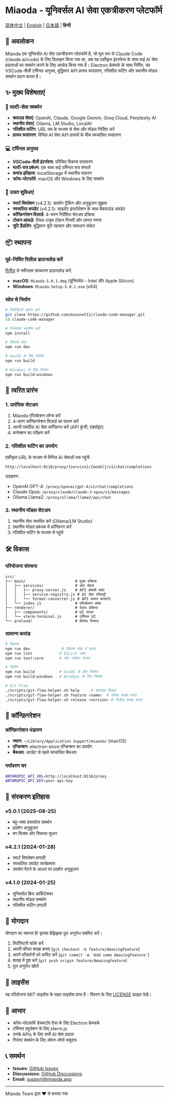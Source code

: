 # Miaoda - यूनिवर्सल AI सेवा एकत्रीकरण प्लेटफॉर्म

[简体中文](README.md) | [English](README.en.md) | [日本語](README.ja.md) | **हिन्दी**

## 🚀 अवलोकन

Miaoda एक यूनिवर्सल AI सेवा एकत्रीकरण प्लेटफॉर्म है, जो मूल रूप से Claude Code (claude.ai/code) के लिए डिज़ाइन किया गया था, अब यह एकीकृत इंटरफेस के साथ कई AI सेवा प्रदाताओं का समर्थन करने के लिए अपग्रेड किया गया है। Electron फ्रेमवर्क के साथ निर्मित, यह VSCode-शैली टर्मिनल अनुभव, बुद्धिमान API प्रारूप रूपांतरण, गतिशील रूटिंग और स्थानीय मॉडल समर्थन प्रदान करता है।

## ✨ मुख्य विशेषताएं

### 🤖 मल्टी-सेवा समर्थन
- **क्लाउड सेवाएं**: OpenAI, Claude, Google Gemini, Groq Cloud, Perplexity AI
- **स्थानीय सेवाएं**: Ollama, LM Studio, LocalAI
- **गतिशील रूटिंग**: URL पथ के माध्यम से सेवा और मॉडल निर्दिष्ट करें
- **प्रारूप रूपांतरण**: विभिन्न AI सेवा API प्रारूपों के बीच स्वचालित रूपांतरण

### 💻 टर्मिनल अनुभव
- **VSCode-शैली इंटरफेस**: परिचित विकास वातावरण
- **मल्टी-सत्र प्रबंधन**: एक साथ कई टर्मिनल सत्र संभालें
- **कमांड इतिहास**: localStorage में स्थानीय भंडारण
- **क्रॉस-प्लेटफॉर्म**: macOS और Windows के लिए समर्थन

### 🔧 उन्नत सुविधाएं
- **स्मार्ट विश्लेषण** (v4.2.1): उपयोग ट्रैकिंग और अनुकूलन सुझाव
- **स्वचालित अपडेट** (v4.2.1): साइलेंट इंस्टॉलेशन के साथ बैकग्राउंड अपडेट
- **कॉन्फ़िगरेशन विज़ार्ड**: 4-चरण निर्देशित सेटअप प्रक्रिया
- **टोकन आंकड़े**: रीयल-टाइम टोकन गिनती और लागत गणना
- **त्रुटि हैंडलिंग**: बुद्धिमान त्रुटि पहचान और समाधान संकेत

## 📦 स्थापना

### पूर्व-निर्मित रिलीज़ डाउनलोड करें

[रिलीज़](https://github.com/miounet11/claude-code-manager/releases) से नवीनतम संस्करण डाउनलोड करें:

- **macOS**: `Miaoda-5.0.1.dmg` (यूनिवर्सल - Intel और Apple Silicon)
- **Windows**: `Miaoda-Setup-5.0.1.exe` (x64)

### स्रोत से निर्माण

```bash
# रिपॉजिटरी क्लोन करें
git clone https://github.com/miounet11/claude-code-manager.git
cd claude-code-manager

# निर्भरताएं स्थापित करें
npm install

# विकास मोड
npm run dev

# macOS के लिए निर्माण
npm run build

# Windows के लिए निर्माण
npm run build:windows
```

## 🎯 त्वरित प्रारंभ

### 1. प्रारंभिक सेटअप
1. Miaoda एप्लिकेशन लॉन्च करें
2. 4-चरण कॉन्फ़िगरेशन विज़ार्ड का पालन करें
3. अपनी पसंदीदा AI सेवा कॉन्फ़िगर करें (API कुंजी, एंडपॉइंट)
4. कनेक्शन का परीक्षण करें

### 2. गतिशील रूटिंग का उपयोग
एकीकृत URL के माध्यम से विभिन्न AI सेवाओं तक पहुंचें:

```
http://localhost:8118/proxy/{service}/{model}/v1/chat/completions
```

उदाहरण:
- OpenAI GPT-4: `/proxy/openai/gpt-4/v1/chat/completions`
- Claude Opus: `/proxy/claude/claude-3-opus/v1/messages`
- Ollama Llama2: `/proxy/ollama/llama2/api/chat`

### 3. स्थानीय मॉडल सेटअप
1. स्थानीय सेवा स्थापित करें (Ollama/LM Studio)
2. स्थानीय मॉडल प्रबंधक में कॉन्फ़िगर करें
3. गतिशील रूटिंग के माध्यम से पहुंचें

## 🛠️ विकास

### परियोजना संरचना
```
src/
├── main/                      # मुख्य प्रक्रिया
│   ├── services/              # कोर सेवाएं
│   │   ├── proxy-server.js    # API प्रॉक्सी सर्वर
│   │   ├── service-registry.js # AI सेवा रजिस्ट्री
│   │   └── format-converter.js # API प्रारूप कनवर्टर
│   └── index.js               # एप्लिकेशन प्रवेश
├── renderer/                  # रेंडरर प्रक्रिया
│   ├── components/            # UI घटक
│   └── xterm-terminal.js      # टर्मिनल UI
└── preload/                   # प्रीलोड स्क्रिप्ट
```

### सामान्य कमांड
```bash
# विकास
npm run dev              # विकास मोड में चलाएं
npm run lint            # ESLint जांच
npm run test:core       # कोर परीक्षण चलाएं

# निर्माण
npm run build           # macOS के लिए निर्माण
npm run build:windows   # Windows के लिए निर्माण

# Git Flow
./scripts/git-flow-helper.sh help     # सहायता दिखाएं
./scripts/git-flow-helper.sh feature <name>  # फीचर शाखा बनाएं
./scripts/git-flow-helper.sh release <version> # रिलीज़ शाखा बनाएं
```

## 📝 कॉन्फ़िगरेशन

### कॉन्फ़िगरेशन भंडारण
- **स्थान**: `~/Library/Application Support/miaoda/` (macOS)
- **एन्क्रिप्शन**: electron-store एन्क्रिप्शन का उपयोग
- **बैकअप**: अपडेट से पहले स्वचालित बैकअप

### पर्यावरण चर
```bash
ANTHROPIC_API_URL=http://localhost:8118/proxy
ANTHROPIC_API_KEY=your-api-key
```

## 🔄 संस्करण इतिहास

### v5.0.1 (2025-08-25)
- बहु-भाषा दस्तावेज़ समर्थन
- प्रदर्शन अनुकूलन
- बग फिक्स और स्थिरता सुधार

### v4.2.1 (2024-01-28)
- स्मार्ट विश्लेषण प्रणाली
- स्वचालित अपडेट कार्यक्षमता
- उपयोग पैटर्न के आधार पर प्रदर्शन अनुकूलन

### v4.1.0 (2024-01-25)
- यूनिवर्सल ब्रिज आर्किटेक्चर
- स्थानीय मॉडल समर्थन
- गतिशील रूटिंग प्रणाली

## 🤝 योगदान

योगदान का स्वागत है! कृपया बेझिझक पुल अनुरोध सबमिट करें।

1. रिपॉजिटरी फोर्क करें
2. अपनी फीचर शाखा बनाएं (`git checkout -b feature/AmazingFeature`)
3. अपने परिवर्तनों को कमिट करें (`git commit -m 'Add some AmazingFeature'`)
4. शाखा में पुश करें (`git push origin feature/AmazingFeature`)
5. पुल अनुरोध खोलें

## 📄 लाइसेंस

यह परियोजना MIT लाइसेंस के तहत लाइसेंस प्राप्त है - विवरण के लिए [LICENSE](LICENSE) फ़ाइल देखें।

## 🙏 आभार

- क्रॉस-प्लेटफॉर्म डेस्कटॉप ऐप्स के लिए Electron फ्रेमवर्क
- टर्मिनल एमुलेशन के लिए xterm.js
- उनके APIs के लिए सभी AI सेवा प्रदाता
- निरंतर समर्थन के लिए ओपन-सोर्स समुदाय

## 📞 समर्थन

- **Issues**: [GitHub Issues](https://github.com/miounet11/claude-code-manager/issues)
- **Discussions**: [GitHub Discussions](https://github.com/miounet11/claude-code-manager/discussions)
- **Email**: support@miaoda.app

---

Miaoda Team द्वारा ❤️ से बनाया गया